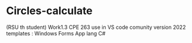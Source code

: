 # Circles-calculate
(RSU th student)
 Work1.3 CPE 263 
use in VS code comunity version 2022 
templates : Windows Forms App
lang C#
